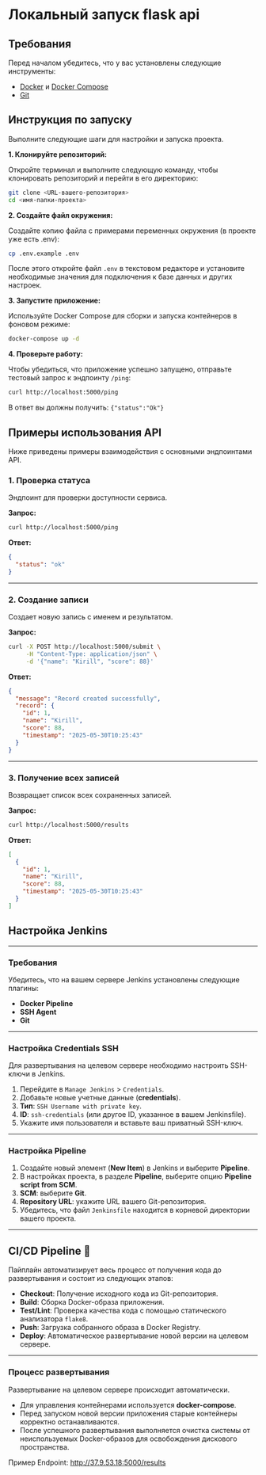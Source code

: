 # Локальный запуск flask api

## Требования

Перед началом убедитесь, что у вас установлены следующие инструменты:

* [Docker](https://www.docker.com/get-started) и [Docker Compose](https://docs.docker.com/compose/install/)
* [Git](https://git-scm.com/downloads)

## Инструкция по запуску

Выполните следующие шаги для настройки и запуска проекта.

**1. Клонируйте репозиторий:**

Откройте терминал и выполните следующую команду, чтобы клонировать репозиторий и перейти в его директорию:

```bash
git clone <URL-вашего-репозитория>
cd <имя-папки-проекта>
```

**2. Создайте файл окружения:**

Создайте копию файла с примерами переменных окружения (в проекте уже есть .env):

```bash
cp .env.example .env
```

После этого откройте файл `.env` в текстовом редакторе и установите необходимые значения для подключения к базе данных и других настроек.

**3. Запустите приложение:**

Используйте Docker Compose для сборки и запуска контейнеров в фоновом режиме:

```bash
docker-compose up -d
```

**4. Проверьте работу:**

Чтобы убедиться, что приложение успешно запущено, отправьте тестовый запрос к эндпоинту `/ping`:

```bash
curl http://localhost:5000/ping
```

В ответ вы должны получить: `{"status":"Ok"}`

## Примеры использования API

Ниже приведены примеры взаимодействия с основными эндпоинтами API.

### 1. Проверка статуса

Эндпоинт для проверки доступности сервиса.

**Запрос:**

```bash
curl http://localhost:5000/ping
```

**Ответ:**

```json
{
  "status": "ok"
}
```

---

### 2. Создание записи

Создает новую запись с именем и результатом.

**Запрос:**

```bash
curl -X POST http://localhost:5000/submit \
     -H "Content-Type: application/json" \
     -d '{"name": "Kirill", "score": 88}'
```

**Ответ:**

```json
{
  "message": "Record created successfully",
  "record": {
    "id": 1,
    "name": "Kirill",
    "score": 88,
    "timestamp": "2025-05-30T10:25:43"
  }
}
```

---

### 3. Получение всех записей

Возвращает список всех сохраненных записей.

**Запрос:**

```bash
curl http://localhost:5000/results
```

**Ответ:**

```json
[
  {
    "id": 1,
    "name": "Kirill",
    "score": 88,
    "timestamp": "2025-05-30T10:25:43"
  }
]
```



## Настройка Jenkins

---

### Требования

Убедитесь, что на вашем сервере Jenkins установлены следующие плагины:

* **Docker Pipeline**
* **SSH Agent**
* **Git**

---

### Настройка Credentials SSH

Для развертывания на целевом сервере необходимо настроить SSH-ключи в Jenkins.

1.  Перейдите в `Manage Jenkins` > `Credentials`.
2.  Добавьте новые учетные данные (**credentials**).
3.  **Тип**: `SSH Username with private key`.
4.  **ID**: `ssh-credentials` (или другое ID, указанное в вашем Jenkinsfile).
5.  Укажите имя пользователя и вставьте ваш приватный SSH-ключ.

---

### Настройка Pipeline

1.  Создайте новый элемент (**New Item**) в Jenkins и выберите **Pipeline**.
2.  В настройках проекта, в разделе **Pipeline**, выберите опцию **Pipeline script from SCM**.
3.  **SCM**: выберите **Git**.
4.  **Repository URL**: укажите URL вашего Git-репозитория.
5.  Убедитесь, что файл `Jenkinsfile` находится в корневой директории вашего проекта.

---

## CI/CD Pipeline 🚀

Пайплайн автоматизирует весь процесс от получения кода до развертывания и состоит из следующих этапов:

* **Checkout**: Получение исходного кода из Git-репозитория.
* **Build**: Сборка Docker-образа приложения.
* **Test/Lint**: Проверка качества кода с помощью статического анализатора `flake8`.
* **Push**: Загрузка собранного образа в Docker Registry.
* **Deploy**: Автоматическое развертывание новой версии на целевом сервере.

---

### Процесс развертывания

Развертывание на целевом сервере происходит автоматически.

* Для управления контейнерами используется **docker-compose**.
* Перед запуском новой версии приложения старые контейнеры корректно останавливаются.
* После успешного развертывания выполняется очистка системы от неиспользуемых Docker-образов для освобождения дискового пространства.

Пример Endpoint: http://37.9.53.18:5000/results
